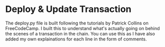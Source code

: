 # Deploy & Update Transaction
The deploy.py file is built following the tutorials by Patrick Collins on FreeCodeCamp. I built this to understand what's actually going on behind the scenes of a transaction in the chain. 
You can use this as I have also added my own explainations for each line in the form of comments.
